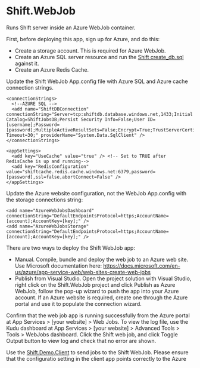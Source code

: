 # Shift.WebJob
Runs Shift server inside an Azure WebJob container.

First, before deploying this app, sign up for Azure, and do this:
- Create a storage account. This is required for Azure WebJob.
- Create an Azure SQL server resource and run the [Shift create_db.sql](https://github.com/hhalim/Shift/blob/master/Shift/Database/create_db.sql) against it.
- Create an Azure Redis Cache.

Update the Shift WebJob App.config file with Azure SQL and Azure cache connection strings.
```
<connectionStrings>
  <!--AZURE SQL -->
  <add name="ShiftDBConnection" connectionString="Server=tcp:shiftdb.database.windows.net,1433;Initial Catalog=ShiftJobsDB;Persist Security Info=False;User ID=[username];Password=[password];MultipleActiveResultSets=False;Encrypt=True;TrustServerCertificate=False;Connection Timeout=30;" providerName="System.Data.SqlClient" />
</connectionStrings>

<appSettings>
  <add key="UseCache" value="true" /> <!-- Set to TRUE after RedisCache is up and running-->
  <add key="RedisConfiguration" value="shiftcache.redis.cache.windows.net:6379,password=[password],ssl=false,abortConnect=False" />
</appSettings>
```

Update the Azure website configuration, not the WebJob App.config with the storage connections string:
```
<add name="AzureWebJobsDashboard" connectionString="DefaultEndpointsProtocol=https;AccountName=[account];AccountKey=[key];" />
<add name="AzureWebJobsStorage" connectionString="DefaultEndpointsProtocol=https;AccountName=[account];AccountKey=[key];" />
```

There are two ways to deploy the Shift WebJob app:
- Manual. Compile, bundle and deploy the web job to an Azure web site. Use Microsoft documentation here: <https://docs.microsoft.com/en-us/azure/app-service-web/web-sites-create-web-jobs>
- Publish from Visual Studio. Open the project solution with Visual Studio, right click on the Shift.WebJob project and click Publish as Azure WebJob, follow the pop-up wizard to push the app into your Azure account. If an Azure website is required, create one through the Azure portal and use it to populate the connection wizard.

Confirm that the web job app is running successfully from the Azure portal at App Services > [your website] > Web Jobs. To view the log file, use the Kudu dashboard at App Services > [your website] > Advanced Tools > Tools > WebJobs dashboard. Click the Shift web job, and click Toggle Output button to view log and check that no error are shown.

Use the [Shift.Demo.Client](https://github.com/hhalim/Shift.Demo.Client) to send jobs to the Shift WebJob. Please ensure that the configuratio setting in the client app points correctly to the Azure  
